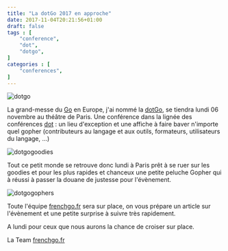 ```yaml
---
title: "La dotGo 2017 en approche"
date: 2017-11-04T20:21:56+01:00
draft: false
tags : [
    "conference",
    "dot",
    "dotgo",
]
categories : [
    "conferences",
]
---
```


![dotgo](/img/post/dotgo.png)

La grand-messe du [Go](https://golang.org) en Europe, j'ai nommé la [dotGo](https://www.dotgo.eu), se tiendra lundi 06 novembre au théâtre de Paris.
Une conférence dans la lignée des conférences [dot](https://www.dotconferences.com) : un lieu d'exception et une affiche 
à faire baver n'importe quel gopher (contributeurs au langage et aux outils, formateurs, utilisateurs du langage, ...)


![dotgogoodies](/img/post/dotgogoodies.jpg)

Tout ce petit monde se retrouve donc lundi à Paris prêt à se ruer sur les goodies et pour les plus rapides et chanceux une
petite peluche Gopher qui à réussi à passer la douane de justesse pour l'évènement.

![dotgogophers](/img/post/dotgogophers.jpg)

Toute l'équipe [frenchgo.fr](https://frenchgo.fr) sera sur place, on vous prépare un article sur l'évènement et une petite surprise
à suivre très rapidement.

A lundi pour ceux que nous aurons la chance de croiser sur place.

La Team [frenchgo.fr](https://frenchgo.fr)


